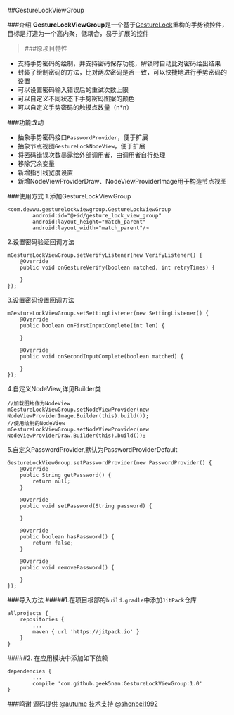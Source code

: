 ##GestureLockViewGroup

###介绍
**GestureLockViewGroup**是一个基于[GestureLock](https://github.com/autume/GestureLock.git)重构的手势锁控件，目标是打造为一个高内聚，低耦合，易于扩展的控件

>###原项目特性
* 支持手势密码的绘制，并支持密码保存功能，解锁时自动比对密码给出结果
* 封装了绘制密码的方法，比对两次密码是否一致，可以快捷地进行手势密码的设置
* 可以设置密码输入错误后的重试次数上限
* 可以自定义不同状态下手势密码图案的颜色
* 可以自定义手势密码的触摸点数量（n*n）

###功能改动
* 抽象手势密码接口`PasswordProvider`，便于扩展
* 抽象节点视图`GestureLockNodeView`，便于扩展
* 将密码错误次数暴露给外部调用者，由调用者自行处理
* 移除冗余变量
* 新增指引线宽度设置
* 新增NodeViewProviderDraw、NodeViewProviderImage用于构造节点视图

###使用方式
1.添加GestureLockViewGroup

```
<com.devwu.gesturelockviewgroup.GestureLockViewGroup
        android:id="@+id/gesture_lock_view_group"
        android:layout_height="match_parent"
        android:layout_width="match_parent"/>
```
2.设置密码验证回调方法

````
mGestureLockViewGroup.setVerifyListener(new VerifyListener() {
    @Override
    public void onGestureVerify(boolean matched, int retryTimes) {

    }
});
````

3.设置密码设置回调方法

````
mGestureLockViewGroup.setSettingListener(new SettingListener() {
    @Override
    public boolean onFirstInputComplete(int len) {
 
    }

    @Override
    public void onSecondInputComplete(boolean matched) {

    }
});
````

4.自定义NodeView,详见Builder类

```
//加载图片作为NodeView
mGestureLockViewGroup.setNodeViewProvider(new NodeViewProviderImage.Builder(this).build());
//使用绘制的NodeView
mGestureLockViewGroup.setNodeViewProvider(new NodeViewProviderDraw.Builder(this).build());

```

5.自定义PasswordProvider,默认为PasswordProviderDefault

```
GestureLockViewGroup.setPasswordProvider(new PasswordProvider() {
    @Override
    public String getPassword() {
        return null;
    }

    @Override
    public void setPassword(String password) {

    }

    @Override
    public boolean hasPassword() {
        return false;
    }

    @Override
    public void removePassword() {

    }
});
```





###导入方法
#####1.在项目根部的`build.gradle`中添加`JitPack`仓库

````
allprojects {
	repositories {
		...
		maven { url 'https://jitpack.io' }
	}
}
````
#####2. 在应用模块中添加如下依赖
````
dependencies {
        ...
        compile 'com.github.geek5nan:GestureLockViewGroup:1.0'
}
````
###鸣谢
源码提供 [@autume](https://github.com/autume)
技术支持 [@shenbei1992](https://github.com/shenbei1992)